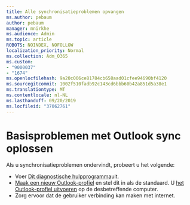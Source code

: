 ```yaml
---
title: Alle synchronisatieproblemen opvangen
ms.author: pebaum
author: pebaum
manager: mnirkhe
ms.audience: Admin
ms.topic: article
ROBOTS: NOINDEX, NOFOLLOW
localization_priority: Normal
ms.collection: Adm_O365
ms.custom:
- "9000037"
- "1674"
ms.openlocfilehash: 9a20c006ce81784cb658aad01cfee94690bf4120
ms.sourcegitcommit: 1002f510fadb92c143cd6bbb60b42a851d5a38e1
ms.translationtype: MT
ms.contentlocale: nl-NL
ms.lasthandoff: 09/20/2019
ms.locfileid: "37062761"
---
```

# <a name="basic-outlook-sync-troubleshooting"></a>Basisproblemen met Outlook sync oplossen

Als u synchronisatieproblemen ondervindt, probeert u het volgende:

- Voer [Dit diagnostische hulpprogramma](https://aka.ms/sara-outlooksendreceive)uit.
- [Maak een nieuw Outlook-profiel](https://support.office.com/article/f544c1ba-3352-4b3b-be0b-8d42a540459d) en stel dit in als de standaard. U [het Outlook-profiel uitvoeren](https://aka.ms/SaRA-OutlookSetupProfile) op de desbetreffende computer.
- Zorg ervoor dat de gebruiker verbinding kan maken met internet. 